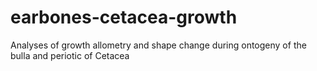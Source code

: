 # earbones-cetacea-growth
Analyses of growth allometry and shape change during ontogeny of the bulla and periotic of Cetacea 
